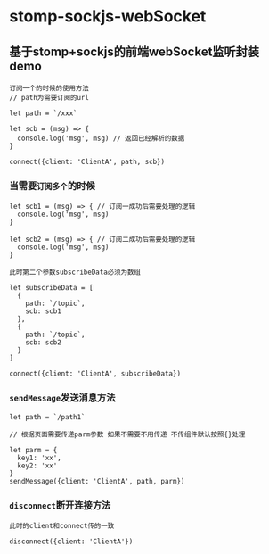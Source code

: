 # stomp-sockjs-webSocket
## 基于stomp+sockjs的前端webSocket监听封装demo
```
订阅一个的时候的使用方法
// path为需要订阅的url

let path = `/xxx`

let scb = (msg) => {
  console.log('msg', msg) // 返回已经解析的数据
}

connect({client: 'ClientA', path, scb})
```
### 当需要`订阅多个`的时候
```
let scb1 = (msg) => { // 订阅一成功后需要处理的逻辑
  console.log('msg', msg)
}

let scb2 = (msg) => { // 订阅二成功后需要处理的逻辑
  console.log('msg', msg)
}

此时第二个参数subscribeData必须为数组

let subscribeData = [
  {
    path: `/topic`,
    scb: scb1
  },
  {
    path: `/topic`,
    scb: scb2
  }
]

connect({client: 'ClientA', subscribeData})
```
### `sendMessage`发送消息方法
```
let path = `/path1`

// 根据页面需要传递parm参数 如果不需要不用传递 不传组件默认按照{}处理

let parm = {
  key1: 'xx',
  key2: 'xx'
}
sendMessage({client: 'ClientA', path, parm})
```
### `disconnect`断开连接方法
```
此时的client和connect传的一致

disconnect({client: 'ClientA'})
```
